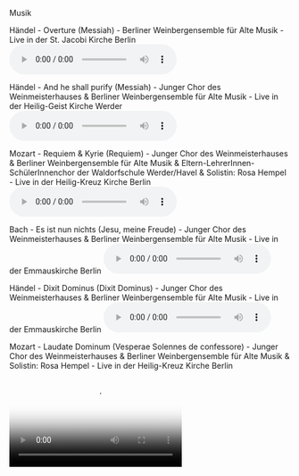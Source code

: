 Musik

Händel - Overture (Messiah) - Berliner Weinbergensemble für Alte Musik - Live in der St. Jacobi Kirche Berlin
<audio src="https://drive.google.com/uc?export=download&id=1e-T0irQi4RbQDNw5cO39Iar_vp3kgS7s" controls preload></audio>

Händel - And he shall purify (Messiah) - Junger Chor des Weinmeisterhauses & Berliner Weinbergensemble für Alte Musik - Live in der Heilig-Geist Kirche Werder
<audio src="https://drive.google.com/uc?export=download&id=1W6zcOrOyp0uLDpD-EhxY4ON5YZwAgFi0" controls preload></audio>

Mozart - Requiem & Kyrie (Requiem) - Junger Chor des Weinmeisterhauses & Berliner Weinbergensemble für Alte Musik & Eltern-LehrerInnen-SchülerInnenchor der Waldorfschule Werder/Havel & Solistin: Rosa Hempel - Live in der Heilig-Kreuz Kirche Berlin
<audio src="https://drive.google.com/uc?export=download&id=132oIQrWMtvicKeShVIWX8Fn0ljYvFEgR" controls preload></audio>

Bach - Es ist nun nichts (Jesu, meine Freude) - Junger Chor des Weinmeisterhauses & Berliner Weinbergensemble für Alte Musik - Live in der Emmauskirche Berlin
<audio src="https://drive.google.com/uc?export=download&id=1W7unLDjFYYT8AyvFXn-cSQI-Kzl9YPQe" controls preload></audio>

Händel - Dixit Dominus (Dixit Dominus) - Junger Chor des Weinmeisterhauses & Berliner Weinbergensemble für Alte Musik - Live in der Emmauskirche Berlin
<audio src="https://drive.google.com/uc?export=download&id=1MF0fyGJsJUPeQla7Mtz7qNWV_ePjDAXk" controls preload></audio>

Mozart - Laudate Dominum (Vesperae Solennes de confessore) - Junger Chor des Weinmeisterhauses & Berliner Weinbergensemble für Alte Musik & Solistin: Rosa Hempel - Live in der Heilig-Kreuz Kirche Berlin
<video poster="https://drive.google.com/uc?export=download&id=1pa_g8jlJNeDSWQ4RdYf96DVjQu4dSB4y" width="309" height="173" controls preload> 
    <source src="https://drive.google.com/uc?export=download&id=1k1UKnsvlz1_waGmH91FEoSQ9vKZUYhwi" media="only screen and (min-device-width: 568px)"></source> 
    <source src="https://drive.google.com/uc?export=download&id=1RmZ5dN2BaHYI5PVmlN-rHC5QwnOb4Itl" media="only screen and (max-device-width: 568px)"></source> 
    <source src="https://drive.google.com/uc?export=download&id=15uESk4iYH5aX2WhS9Gi5I-LCgnXfB8KS"></source> 
</video>
